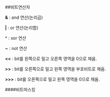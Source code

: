 ##비트연산자

**&** : and 연산(논리곱)

**|** : or 연산(논리합)

**^** : xor 연산

**~** : not 연산

**<<** : bit를 왼쪽으로 밀고 오른쪽 영역을 0으로 채움.

**>>** : bit를 오른쪽으로 밀고 왼쪽 영역을 부호비트로 채움.

**>>>** : bit를 오른쪽으로 밀고 왼쪽 영역을 0으로 채움.

####비트마스킹
